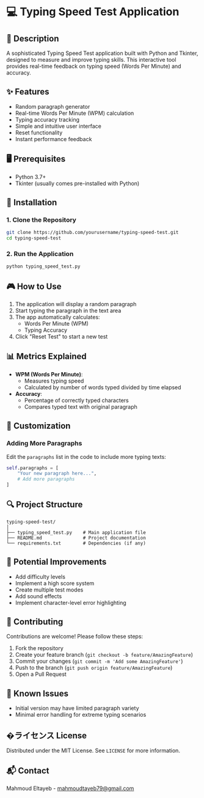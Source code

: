 # 💻 Typing Speed Test Application

## 📝 Description
A sophisticated Typing Speed Test application built with Python and Tkinter, designed to measure and improve typing skills. This interactive tool provides real-time feedback on typing speed (Words Per Minute) and accuracy.

## ✨ Features
- Random paragraph generator
- Real-time Words Per Minute (WPM) calculation
- Typing accuracy tracking
- Simple and intuitive user interface
- Reset functionality
- Instant performance feedback

## 🖥️ Prerequisites
- Python 3.7+
- Tkinter (usually comes pre-installed with Python)

## 🔧 Installation

### 1. Clone the Repository
```bash
git clone https://github.com/yourusername/typing-speed-test.git
cd typing-speed-test
```

### 2. Run the Application
```bash
python typing_speed_test.py
```

## 🎮 How to Use
1. The application will display a random paragraph
2. Start typing the paragraph in the text area
3. The app automatically calculates:
   - Words Per Minute (WPM)
   - Typing Accuracy
4. Click "Reset Test" to start a new test

## 📊 Metrics Explained
- **WPM (Words Per Minute)**: 
  - Measures typing speed
  - Calculated by number of words typed divided by time elapsed
- **Accuracy**: 
  - Percentage of correctly typed characters
  - Compares typed text with original paragraph

## 🚀 Customization

### Adding More Paragraphs
Edit the `paragraphs` list in the code to include more typing texts:
```python
self.paragraphs = [
    "Your new paragraph here...",
    # Add more paragraphs
]
```

## 🔍 Project Structure
```
typing-speed-test/
│
├── typing_speed_test.py    # Main application file
├── README.md               # Project documentation
└── requirements.txt        # Dependencies (if any)
```

## 🌟 Potential Improvements
- Add difficulty levels
- Implement a high score system
- Create multiple test modes
- Add sound effects
- Implement character-level error highlighting

## 🤝 Contributing
Contributions are welcome! Please follow these steps:
1. Fork the repository
2. Create your feature branch (`git checkout -b feature/AmazingFeature`)
3. Commit your changes (`git commit -m 'Add some AmazingFeature'`)
4. Push to the branch (`git push origin feature/AmazingFeature`)
5. Open a Pull Request

## 🐛 Known Issues
- Initial version may have limited paragraph variety
- Minimal error handling for extreme typing scenarios

## �ライセンス License
Distributed under the MIT License. See `LICENSE` for more information.

## 📬 Contact
Mahmoud Eltayeb - mahmoudtayeb79@gmail.com

